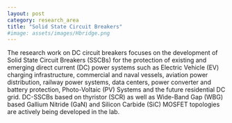 ```yaml
---
layout: post
category: research_area
title: "Solid State Circuit Breakers"
#image: assets/images/Hbridge.png
---
```


The research work on DC circuit breakers focuses on the development of Solid State Circuit Breakers (SSCBs) for the protection of existing and emerging direct current (DC) power systems such as Electric Vehicle (EV) charging infrastructure, commercial and naval vessels, aviation power distribution, railway power systems, data centers, power converter and battery protection, Photo-Voltaic (PV) Systems and the future residential DC grid. DC-SSCBs based on thyristor (SCR) as well as Wide-Band Gap (WBG) based Gallium Nitride (GaN) and Silicon Carbide (SiC) MOSFET topologies are actively being developed in the lab.